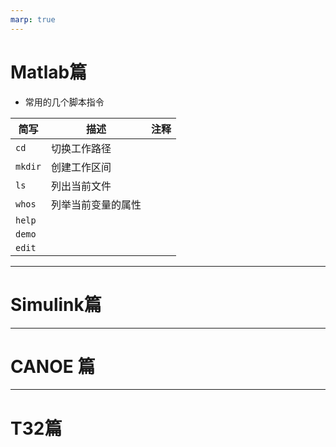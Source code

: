 ```yaml
---
marp: true
---
```


# Matlab篇

* 常用的几个脚本指令

| 简写    | 描述               | 注释 |
| ------- | ------------------ | ---- |
| `cd`    | 切换工作路径       |      |
| `mkdir` | 创建工作区间       |      |
| `ls`    | 列出当前文件       |      |
| `whos`  | 列举当前变量的属性 |      |
| `help`  |                    |      |
| `demo`  |                    |      |
| `edit`  |                    |      |



---

# Simulink篇







---

# CANOE 篇





---


# T32篇